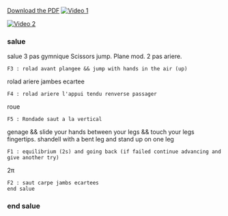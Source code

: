 [Download the PDF](https://github.com/titanknis/bacsport/raw/main/bacsport.pdf)
[![Video 1](https://img.youtube.com/vi/MjB-o1p-pqc/0.jpg)](https://youtu.be/MjB-o1p-pqc)

[![Video 2](https://img.youtube.com/vi/7kOdyMaK0cg/0.jpg)](https://youtu.be/7kOdyMaK0cg)

### salue

salue
3 pas gymnique
Scissors jump.
Plane mod.
2 pas ariere.
~~~
F3 : rolad avant plangee && jump with hands in the air (up) 
~~~
rolad ariere jambes ecartee
~~~
F4 : rolad ariere l'appui tendu renverse passager
~~~
roue
~~~
F5 : Rondade saut a la vertical 
~~~
genage && slide your hands between your legs && touch your legs fingertips.
shandell with a bent leg and stand up on one leg
~~~
F1 : equilibrium (2s) and going back (if failed continue advancing and give another try)
~~~
2π
~~~
F2 : saut carpe jambs ecartees
end salue
~~~
### end salue

